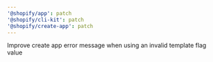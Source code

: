 ```yaml
---
'@shopify/app': patch
'@shopify/cli-kit': patch
'@shopify/create-app': patch
---
```


Improve create app error message when using an invalid template flag value

